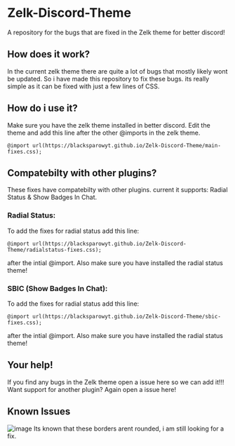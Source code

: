 # Zelk-Discord-Theme
A repository for the bugs that are fixed in the Zelk theme for better discord!


## How does it work?
In the current zelk theme there are quite a lot of bugs that mostly likely wont be updated. So i have made this repository to fix these bugs. its really simple as it can be fixed with just a few lines of CSS.

## How do i use it?
Make sure you have the zelk theme installed in better discord. 
Edit the theme and add this line after the other @imports in the zelk theme.
```
@import url(https://blacksparowyt.github.io/Zelk-Discord-Theme/main-fixes.css);
```

## Compatebilty with other plugins?
These fixes have compatebilty with other plugins. current it supports: Radial Status & Show Badges In Chat.


### Radial Status:
To add the fixes for radial status add this line:
```
@import url(https://blacksparowyt.github.io/Zelk-Discord-Theme/radialstatus-fixes.css);
```
after the intial @import. Also make sure you have installed the radial status theme!

### SBIC (Show Badges In Chat):
To add the fixes for radial status add this line:
```
@import url(https://blacksparowyt.github.io/Zelk-Discord-Theme/sbic-fixes.css);
```
after the intial @import. Also make sure you have installed the radial status theme!



## Your help!
If you find any bugs in the Zelk theme open a issue here so we can add it!!! 
Want support for another plugin? Again open a issue here!


## Known Issues
![image](https://github.com/BlackSparowYT/Zelk-Discord-Theme/assets/117974776/3d5a66a0-9554-4766-bc30-cb8fb236a003)
Its known that these borders arent rounded, i am still looking for a fix.
